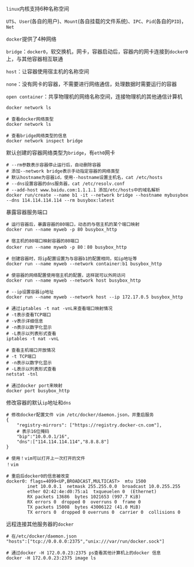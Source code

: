 `linux`内核支持6种名称空间

`UTS`、`User`(各自的用户)、`Mount`(各自挂载的文件系统)、`IPC`、`Pid`(各自的`PID`)，`Net`



`docker`提供了4种网络

`bridge`：`docker0`，软交换机，网卡，容器启动后，容器内的网卡连接到`docker0`上，与其他容器相互联通

`host`：让容器使用宿主机的名称空间

`none`：没有网卡的容器，不需要进行网络通信，处理数据时需要运行的容器

`open container`：共享物理机的网络名称空间，连接物理机的其他通信计算机



`docker network ls`

```shell
# 查看docker网络类型
docker network ls

# 查看bridge网络类型的信息
docker network inspect bridge
```



默认创建的容器网络类型为`bridge`，有`eth0`网卡

```shell
# --rm参数表示容器停止运行后，自动删除容器
# 添加--network bridge表示手动指定容器的网络类型
# 默认hostname为容器id，使用--hostname设置主机名，cat /etc/hosts
# --dns设置容器的dns服务器，cat /etc/resolv.conf
# --add-host www.baidu.com:1.1.1.1 添加/etc/hosts中的域名解析
docker run/create --name b1 -it --network bridge --hostname mybusybox --dns 114.114.114.114 --rm busybox:latest
```



暴露容器服务端口

```shell
# 运行容器后，暴露容器的80端口，动态的与宿主机的某个端口映射
docker run --name myweb -p 80 busybox_http

# 宿主机的80端口映射容器的80端口
docker run --name myweb -p 80：80 busybox_http

# 创建容器时，将ip配置设置为与容器b1的配置相同，如ip地址等
docker run --name myweb --network container:b1 busybox_http

# 使容器的网络配置使用宿主机的配置，这样就可以外网访问
docker run --name myweb --network host busybox_http

# --ip设置容器ip地址
docker run --name myweb --network host --ip 172.17.0.5 busybox_http

# 通过iptables -t nat -vnL来查看端口映射情况
# -t表示查看TCP端口
# -v表示详细信息
# -n表示以数字化显示
# -L表示以列表形式查看
iptables -t nat -vnL

# 查看主机端口开放情况
# -t TCP端口
# -n表示以数字化显示
# -L表示以列表形式查看
netstat -tnl

# 通过docker port来映射
docker port busybox_http
```



修改容器的默认`ip`地址和`dns`

```shell
# 修改docker配置文件 vim /etc/docker/daemon.json，并重启服务
{
    "registry-mirrors": ["https://registry.docker-cn.com"],
    # 表示16位掩码
    "bip":"10.0.0.1/16",
    "dns":["114.114.114.114","8.8.8.8"]
}

# 使用！vim可以打开上一次打开的文件
！vim

# 重启后docker0的信息被改变
docker0: flags=4099<UP,BROADCAST,MULTICAST>  mtu 1500
        inet 10.0.0.1  netmask 255.255.0.0  broadcast 10.0.255.255
        ether 02:42:4e:d0:75:a1  txqueuelen 0  (Ethernet)
        RX packets 13686  bytes 1021653 (997.7 KiB)
        RX errors 0  dropped 0  overruns 0  frame 0
        TX packets 15008  bytes 43006122 (41.0 MiB)
        TX errors 0  dropped 0 overruns 0  carrier 0  collisions 0
```



远程连接其他服务器的`docker`

```shell
# 在/etc/docker/daemon.json
"hosts":["tcp://0.0.0.0:2375","unix:///var/run/docker.sock"]

# 通过docker -H 172.0.0.23:2375 ps查看其他计算机上的docker 信息
docker -H 172.0.0.23:2375 image ls
```

